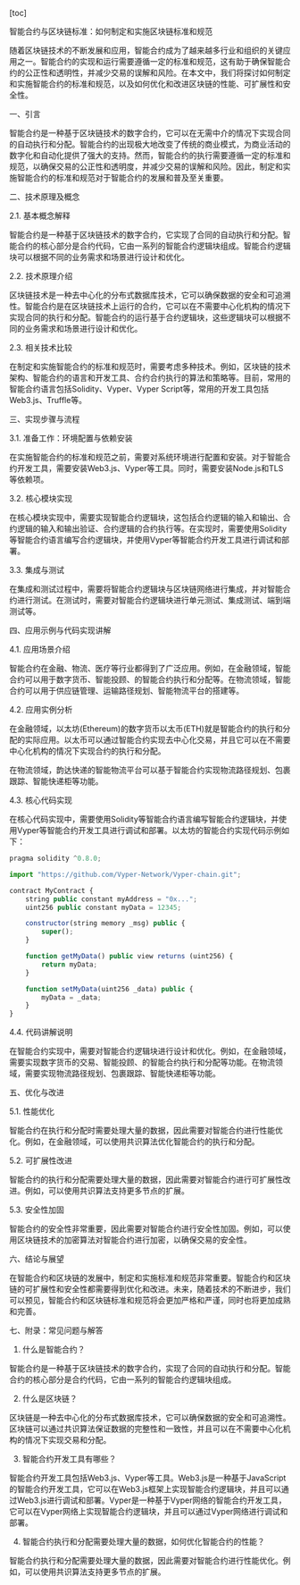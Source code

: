 
[toc]                    
                
                
智能合约与区块链标准：如何制定和实施区块链标准和规范

随着区块链技术的不断发展和应用，智能合约成为了越来越多行业和组织的关键应用之一。智能合约的实现和运行需要遵循一定的标准和规范，这有助于确保智能合约的公正性和透明性，并减少交易的误解和风险。在本文中，我们将探讨如何制定和实施智能合约的标准和规范，以及如何优化和改进区块链的性能、可扩展性和安全性。

一、引言

智能合约是一种基于区块链技术的数字合约，它可以在无需中介的情况下实现合同的自动执行和分配。智能合约的出现极大地改变了传统的商业模式，为商业活动的数字化和自动化提供了强大的支持。然而，智能合约的执行需要遵循一定的标准和规范，以确保交易的公正性和透明度，并减少交易的误解和风险。因此，制定和实施智能合约的标准和规范对于智能合约的发展和普及至关重要。

二、技术原理及概念

2.1. 基本概念解释

智能合约是一种基于区块链技术的数字合约，它实现了合同的自动执行和分配。智能合约的核心部分是合约代码，它由一系列的智能合约逻辑块组成。智能合约逻辑块可以根据不同的业务需求和场景进行设计和优化。

2.2. 技术原理介绍

区块链技术是一种去中心化的分布式数据库技术，它可以确保数据的安全和可追溯性。智能合约是在区块链技术上运行的合约，它可以在不需要中心化机构的情况下实现合同的执行和分配。智能合约的运行基于合约逻辑块，这些逻辑块可以根据不同的业务需求和场景进行设计和优化。

2.3. 相关技术比较

在制定和实施智能合约的标准和规范时，需要考虑多种技术。例如，区块链的技术架构、智能合约的语言和开发工具、合约合约执行的算法和策略等。目前，常用的智能合约语言包括Solidity、Vyper、Vyper Script等，常用的开发工具包括Web3.js、Truffle等。

三、实现步骤与流程

3.1. 准备工作：环境配置与依赖安装

在实施智能合约的标准和规范之前，需要对系统环境进行配置和安装。对于智能合约开发工具，需要安装Web3.js、Vyper等工具。同时，需要安装Node.js和TLS等依赖项。

3.2. 核心模块实现

在核心模块实现中，需要实现智能合约逻辑块，这包括合约逻辑的输入和输出、合约逻辑的输入和输出验证、合约逻辑的合约执行等。在实现时，需要使用Solidity等智能合约语言编写合约逻辑块，并使用Vyper等智能合约开发工具进行调试和部署。

3.3. 集成与测试

在集成和测试过程中，需要将智能合约逻辑块与区块链网络进行集成，并对智能合约进行测试。在测试时，需要对智能合约逻辑块进行单元测试、集成测试、端到端测试等。

四、应用示例与代码实现讲解

4.1. 应用场景介绍

智能合约在金融、物流、医疗等行业都得到了广泛应用。例如，在金融领域，智能合约可以用于数字货币、智能投顾、的智能合约执行和分配等。在物流领域，智能合约可以用于供应链管理、运输路径规划、智能物流平台的搭建等。

4.2. 应用实例分析

在金融领域，以太坊(Ethereum)的数字货币以太币(ETH)就是智能合约的执行和分配的实际应用。以太币可以通过智能合约实现去中心化交易，并且它可以在不需要中心化机构的情况下实现合约的执行和分配。

在物流领域，韵达快递的智能物流平台可以基于智能合约实现物流路径规划、包裹跟踪、智能快递柜等功能。

4.3. 核心代码实现

在核心代码实现中，需要使用Solidity等智能合约语言编写智能合约逻辑块，并使用Vyper等智能合约开发工具进行调试和部署。以太坊的智能合约实现代码示例如下：
```javascript
pragma solidity ^0.8.0;

import "https://github.com/Vyper-Network/Vyper-chain.git";

contract MyContract {
    string public constant myAddress = "0x...";
    uint256 public constant myData = 12345;

    constructor(string memory _msg) public {
        super();
    }

    function getMyData() public view returns (uint256) {
        return myData;
    }

    function setMyData(uint256 _data) public {
        myData = _data;
    }
}
```

4.4. 代码讲解说明

在智能合约实现中，需要对智能合约逻辑块进行设计和优化。例如，在金融领域，需要实现数字货币的交易、智能投顾、的智能合约执行和分配等功能。在物流领域，需要实现物流路径规划、包裹跟踪、智能快递柜等功能。

五、优化与改进

5.1. 性能优化

智能合约在执行和分配时需要处理大量的数据，因此需要对智能合约进行性能优化。例如，在金融领域，可以使用共识算法优化智能合约的执行和分配。

5.2. 可扩展性改进

智能合约的执行和分配需要处理大量的数据，因此需要对智能合约进行可扩展性改进。例如，可以使用共识算法支持更多节点的扩展。

5.3. 安全性加固

智能合约的安全性非常重要，因此需要对智能合约进行安全性加固。例如，可以使用区块链技术的加密算法对智能合约进行加密，以确保交易的安全性。

六、结论与展望

在智能合约和区块链的发展中，制定和实施标准和规范非常重要。智能合约和区块链的可扩展性和安全性都需要得到优化和改进。未来，随着技术的不断进步，我们可以预见，智能合约和区块链标准和规范将会更加严格和严谨，同时也将更加成熟和完善。

七、附录：常见问题与解答

1. 什么是智能合约？

智能合约是一种基于区块链技术的数字合约，实现了合同的自动执行和分配。智能合约的核心部分是合约代码，它由一系列的智能合约逻辑块组成。

2. 什么是区块链？

区块链是一种去中心化的分布式数据库技术，它可以确保数据的安全和可追溯性。区块链可以通过共识算法保证数据的完整性和一致性，并且可以在不需要中心化机构的情况下实现交易和分配。

3. 智能合约开发工具有哪些？

智能合约开发工具包括Web3.js、Vyper等工具。Web3.js是一种基于JavaScript的智能合约开发工具，它可以在Web3.js框架上实现智能合约逻辑块，并且可以通过Web3.js进行调试和部署。Vyper是一种基于Vyper网络的智能合约开发工具，它可以在Vyper网络上实现智能合约逻辑块，并且可以通过Vyper网络进行调试和部署。

4. 智能合约执行和分配需要处理大量的数据，如何优化智能合约的性能？

智能合约执行和分配需要处理大量的数据，因此需要对智能合约进行性能优化。例如，可以使用共识算法支持更多节点的扩展。

